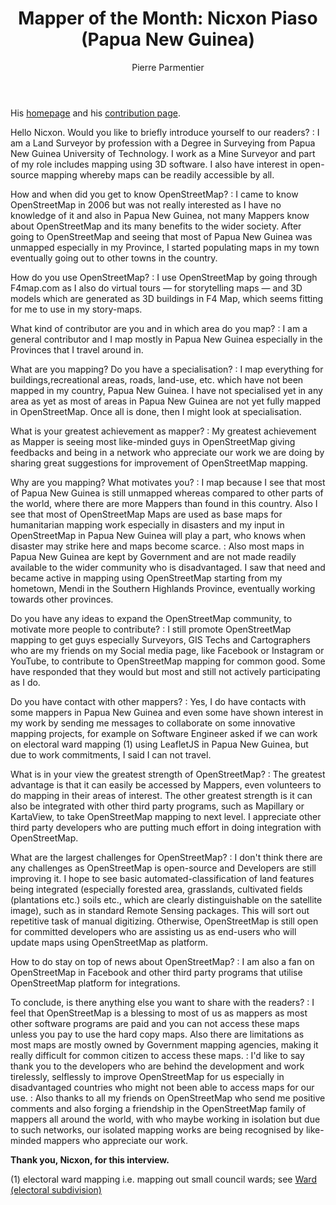 ﻿---
title: "Mapper of the Month: Nicxon Piaso (Papua New Guinea)"
cover:
categories: ["motm"]
author: Pierre Parmentier
---

His [homepage](https://www.openstreetmap.org/user/Nicxon%20Piaso) and his [contribution page](https://hdyc.neis-one.org/?Nicxon%20Piaso).

Hello Nicxon. Would you like to briefly introduce yourself to our readers?
: I am a Land Surveyor by profession with a Degree in Surveying from Papua New Guinea University of Technology. I work as a Mine Surveyor and part of my role includes mapping  using 3D software. I also have interest in open-source mapping whereby maps can be readily accessible by all.

How and when did you get to know OpenStreetMap?
: I came to know OpenStreetMap in 2006 but was not really interested as I have no knowledge of it and also in Papua New Guinea, not many Mappers know about OpenStreetMap and its many benefits to the wider society. After going to OpenStreetMap and seeing that most of Papua New Guinea was unmapped especially in my Province, I started populating maps in my town eventually going out to other towns in the country.

How do you use OpenStreetMap?
: I use OpenStreetMap by going through F4map.com as I also do virtual tours — for storytelling maps — and 3D models which are generated as 3D buildings in F4 Map, which seems fitting for me to use in my story-maps.

What kind of contributor are you and in which area do you map?
: I am a general contributor and I map mostly in Papua New Guinea especially in the Provinces that I travel around in.

What are you mapping? Do you have a specialisation?
: I map everything for buildings,recreational areas, roads, land-use, etc. which have not been mapped in my country, Papua New Guinea. I have not specialised yet in any area as yet as most of areas in Papua New Guinea are not yet fully mapped in OpenStreetMap. Once all is done, then I might look at specialisation.

What is your greatest achievement as mapper?
: My greatest achievement as Mapper is seeing most like-minded guys in OpenStreetMap giving feedbacks and being in a network who appreciate our work we are doing by sharing great suggestions for improvement of OpenStreetMap mapping.

Why are you mapping? What motivates you?
: I map because I see that most of Papua New Guinea is still unmapped whereas compared to other parts of the world, where there are more Mappers than found in this country. Also I see that most of OpenStreetMap Maps are used as base maps for humanitarian mapping work especially in disasters and my input in OpenStreetMap in Papua New Guinea will play a part, who knows when disaster may strike here and maps become scarce.
: Also most maps in Papua New Guinea are kept by Government and are not made readily available to the wider community who is disadvantaged. I saw that need and became active in mapping using OpenStreetMap starting from my hometown, Mendi in the Southern Highlands Province, eventually working towards other provinces.

Do you have any ideas to expand the OpenStreetMap community, to motivate more people to contribute?
: I still promote OpenStreetMap mapping to get guys especially Surveyors, GIS Techs and Cartographers who are my friends on my Social media page, like Facebook or Instagram or YouTube, to contribute to OpenStreetMap mapping for common good. Some have responded that they would but most and still not actively participating as I do.

Do you have contact with other mappers?
: Yes, I do have contacts with some mappers in Papua New Guinea and even some have shown interest in my work by sending me messages to collaborate on some innovative mapping projects, for example on Software Engineer asked if we can work on electoral ward mapping (1) using LeafletJS in Papua New Guinea, but due to work commitments, I said I can not travel.

What is in your view the greatest strength of OpenStreetMap?
: The greatest advantage is that it can easily be accessed by Mappers, even volunteers to do mapping in their areas of interest. The other greatest strength is it can also be integrated with other third party programs, such as Mapillary or KartaView, to take OpenStreetMap mapping to next level. I appreciate other third party developers who are putting much effort in doing integration with OpenStreetMap.

What are the largest challenges for OpenStreetMap?
: I don't think there are any challenges as OpenStreetMap is open-source and Developers are still improving it. I hope to see basic automated-classification of land features being integrated (especially forested area, grasslands, cultivated fields (plantations etc.) soils etc., which are clearly distinguishable on the satellite image), such as in standard Remote Sensing packages. This will sort out repetitive task of manual digitizing. Otherwise, OpenStreetMap is still open for committed developers who are assisting us as end-users who will update maps using OpenStreetMap as platform.

How to do stay on top of news about OpenStreetMap?
: I am also a fan on OpenStreetMap in Facebook and other third party programs that utilise OpenStreetMap platform for integrations.

To conclude, is there anything else you want to share with the readers?
: I feel that OpenStreetMap is a blessing to most of us as mappers as most other software programs are paid and you can not access these maps unless you pay to use the hard copy maps. Also there are limitations as most maps are mostly owned by Government mapping agencies, making it really difficult for common citizen to access these maps.
: I'd like to say thank you to the developers who are behind the development and work tirelessly, selflessly to improve OpenStreetMap for us especially in disadvantaged countries who might not been able to access maps for our use.
: Also thanks to all my friends on OpenStreetMap who send me positive comments and also forging a friendship in the OpenStreetMap family of mappers all around the world, with who maybe working in isolation but due to such networks, our isolated mapping works are being recognised by like-minded mappers who appreciate our work.

**Thank you, Nicxon, for this interview.**

(1) electoral ward mapping i.e. mapping out small council wards; see [Ward (electoral subdivision)](https://en.wikipedia.org/wiki/Ward_(electoral_subdivision))
